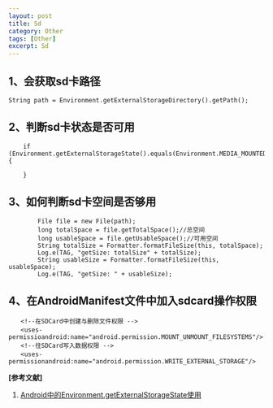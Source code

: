```yaml
---
layout: post
title: Sd
category: Other
tags: [Other]
excerpt: Sd
---
```



## 1、会获取sd卡路径 ##

    String path = Environment.getExternalStorageDirectory().getPath();

## 2、判断sd卡状态是否可用 ##

        if (Environment.getExternalStorageState().equals(Environment.MEDIA_MOUNTED)){

        }

## 3、如何判断sd卡空间是否够用 ##

            File file = new File(path);
            long totalSpace = file.getTotalSpace();//总空间
            long usableSpace = file.getUsableSpace();//可用空间
            String totalSize = Formatter.formatFileSize(this, totalSpace);
            Log.e(TAG, "getSize: totalSize" + totalSize);
            String usableSize = Formatter.formatFileSize(this, usableSpace);
            Log.e(TAG, "getSize: " + usableSize);

## 4、在AndroidManifest文件中加入sdcard操作权限 ##


	　　<!--在SDCard中创建与删除文件权限 -->
	　　<uses-permissioandroid:name="android.permission.MOUNT_UNMOUNT_FILESYSTEMS"/> 
	　　<!--往SDCard写入数据权限 --> 
	　　<uses-permissionandroid:name="android.permission.WRITE_EXTERNAL_STORAGE"/> 


**[参考文献]**

1. [Android中的Environment.getExternalStorageState使用](https://blog.csdn.net/yuzhiboyi/article/details/8645730 "Android中的Environment.getExternalStorageState使用")